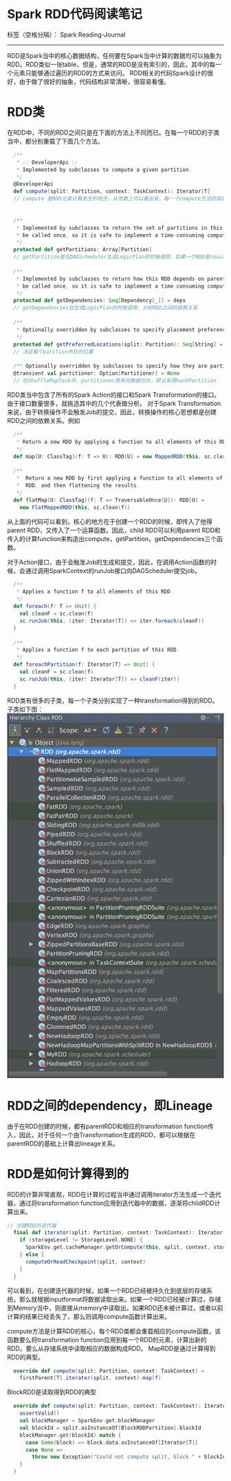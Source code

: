 # Spark RDD代码阅读笔记

标签（空格分隔）： Spark Reading-Journal

---

RDD是Spark当中的核心数据结构，任何要在Spark当中计算的数据均可以抽象为RDD。RDD类似一张table，但是，通常的RDD是没有索引的，因此，其中的每一个元素只能够通过遍历的RDD的方式来访问。
RDD相关的代码Spark设计的很好，由于做了很好的抽象，代码结构非常清晰，很容易看懂。

# RDD类

在RDD中，不同的RDD之间只是在下面的方法上不同而已。在每一个RDD的子类当中，都分别重载了下面几个方法。
```scala
  /**
   * :: DeveloperApi ::
   * Implemented by subclasses to compute a given partition.
   */
  @DeveloperApi
  def compute(split: Partition, context: TaskContext): Iterator[T]
  // compute 是RDD元素计算发生的地方，从参数上可以看出来，每一个compute方法的调用分别对应着要计算这个rdd的一个partition


  /**
   * Implemented by subclasses to return the set of partitions in this RDD. This method will only
   * be called once, so it is safe to implement a time-consuming computation in it.
   */
  protected def getPartitions: Array[Partition]
  // getPartition是在DAGScheduler生成LogicPlan的时候调用，如果一个RDD是resultRDD，那么partition的数量就对应着task的数量

  /**
   * Implemented by subclasses to return how this RDD depends on parent RDDs. This method will only
   * be called once, so it is safe to implement a time-consuming computation in it.
   */
  protected def getDependencies: Seq[Dependency[_]] = deps
  // getDependencies在生成LogicPlan的时候调用，分析RDD之间的依赖关系

  /**
   * Optionally overridden by subclasses to specify placement preferences.
   */
  protected def getPreferredLocations(split: Partition): Seq[String] = Nil
  // 决定每个parition所在的位置

  /** Optionally overridden by subclasses to specify how they are partitioned. */
  @transient val partitioner: Option[Partitioner] = None
  // 在ShuffleMapTask中，partitioner用来将数据分片，默认采用hashPartition
```

RDD类当中包含了所有的Spark Action的接口和Spark Transformation的接口。由于接口数量很多，就挑选其中的几个代表做分析。
对于Spark Transformation来说，由于转换操作不会触发Job的提交，因此，转换操作的核心思想都是创建RDD之间的依赖关系。例如
```Scala
  /**
   * Return a new RDD by applying a function to all elements of this RDD.
   */
  def map[U: ClassTag](f: T => U): RDD[U] = new MappedRDD(this, sc.clean(f))

  /**
   *  Return a new RDD by first applying a function to all elements of this
   *  RDD, and then flattening the results.
   */
  def flatMap[U: ClassTag](f: T => TraversableOnce[U]): RDD[U] =
    new FlatMappedRDD(this, sc.clean(f))
```
从上面的代码可以看到，核心的地方在于创建一个RDD的时候，即传入了他得parent RDD，又传入了一个运算函数。因此，child RDD可以利用parent RDD和传入的计算function来构造出compute，getPartition，getDependencies三个函数。

对于Action接口，由于会触发Job的生成和提交，因此，在调用Action函数的时候，会通过调用SparkContext的runJob接口向DAGScheduler提交job。
```scala
  /**
   * Applies a function f to all elements of this RDD.
   */
  def foreach(f: T => Unit) {
    val cleanF = sc.clean(f)
    sc.runJob(this, (iter: Iterator[T]) => iter.foreach(cleanF))
  }

  /**
   * Applies a function f to each partition of this RDD.
   */
  def foreachPartition(f: Iterator[T] => Unit) {
    val cleanF = sc.clean(f)
    sc.runJob(this, (iter: Iterator[T]) => cleanF(iter))
  }
```

RDD类有很多的子类，每一个子类分别实现了一种transformation得到的RDD。子类如下图：
![RDD子类][1]



# RDD之间的dependency，即Lineage

由于在RDD创建的时候，都有parentRDD和相应的transformation function传入，因此，对于任何一个由Transformation生成的RDD，都可以根据在parentRDD的基础上计算出lineage关系。

# RDD是如何计算得到的

RDD的计算非常直观，RDD在计算的过程当中通过调用iterator方法生成一个迭代器，通过将transformation function应用到迭代器中的数据，逐渐将childRDD计算出来。
```scala
// 创建RDD的迭代器
  final def iterator(split: Partition, context: TaskContext): Iterator[T] = {
    if (storageLevel != StorageLevel.NONE) {
      SparkEnv.get.cacheManager.getOrCompute(this, split, context, storageLevel)
    } else {
      computeOrReadCheckpoint(split, context)
    }
  }
```
可以看到，在创建迭代器的时候，如果一个RDD已经被持久化到底层的存储系统，那么就根据inputformat将数据读取出来。如果一个RDD已经被计算过，存储到Memory当中，则直接从memory中读取出。如果RDD还未被计算过，或者以前计算的结果已经丢失了，那么则调用compute函数计算出来。

compute方法是计算RDD的核心，每个RDD类都会重载相应的compute函数，该函数要么将transformation function应用到每一个RDD的元素，计算出新的RDD。要么从存储系统中读取相应的数据构成RDD。
MapRDD是通过计算得到RDD的典型。
```scala
  override def compute(split: Partition, context: TaskContext) =
    firstParent[T].iterator(split, context).map(f)
```

BlockRDD是读取得到RDD的典型
```scala
  override def compute(split: Partition, context: TaskContext): Iterator[T] = {
    assertValid()
    val blockManager = SparkEnv.get.blockManager
    val blockId = split.asInstanceOf[BlockRDDPartition].blockId
    blockManager.get(blockId) match {
      case Some(block) => block.data.asInstanceOf[Iterator[T]]
      case None =>
        throw new Exception("Could not compute split, block " + blockId + " not found")
    }
  }
```

  [1]: https://github.com/GordonWang/spark-reading-journal/blob/master/figures/RDDClasses.png
